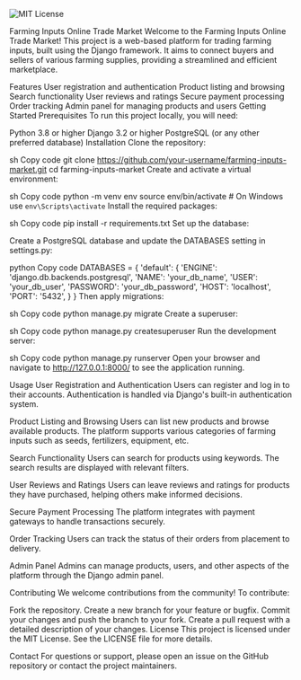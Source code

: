 ![MIT License](https://img.shields.io/badge/License-MIT-blue.svg)


Farming Inputs Online Trade Market
Welcome to the Farming Inputs Online Trade Market! This project is a web-based platform for trading farming inputs, built using the Django framework. It aims to connect buyers and sellers of various farming supplies, providing a streamlined and efficient marketplace.

Features
User registration and authentication
Product listing and browsing
Search functionality
User reviews and ratings
Secure payment processing
Order tracking
Admin panel for managing products and users
Getting Started
Prerequisites
To run this project locally, you will need:

Python 3.8 or higher
Django 3.2 or higher
PostgreSQL (or any other preferred database)
Installation
Clone the repository:

sh
Copy code
git clone https://github.com/your-username/farming-inputs-market.git
cd farming-inputs-market
Create and activate a virtual environment:

sh
Copy code
python -m venv env
source env/bin/activate  # On Windows use `env\Scripts\activate`
Install the required packages:

sh
Copy code
pip install -r requirements.txt
Set up the database:

Create a PostgreSQL database and update the DATABASES setting in settings.py:

python
Copy code
DATABASES = {
    'default': {
        'ENGINE': 'django.db.backends.postgresql',
        'NAME': 'your_db_name',
        'USER': 'your_db_user',
        'PASSWORD': 'your_db_password',
        'HOST': 'localhost',
        'PORT': '5432',
    }
}
Then apply migrations:

sh
Copy code
python manage.py migrate
Create a superuser:

sh
Copy code
python manage.py createsuperuser
Run the development server:

sh
Copy code
python manage.py runserver
Open your browser and navigate to http://127.0.0.1:8000/ to see the application running.

Usage
User Registration and Authentication
Users can register and log in to their accounts. Authentication is handled via Django's built-in authentication system.

Product Listing and Browsing
Users can list new products and browse available products. The platform supports various categories of farming inputs such as seeds, fertilizers, equipment, etc.

Search Functionality
Users can search for products using keywords. The search results are displayed with relevant filters.

User Reviews and Ratings
Users can leave reviews and ratings for products they have purchased, helping others make informed decisions.

Secure Payment Processing
The platform integrates with payment gateways to handle transactions securely.

Order Tracking
Users can track the status of their orders from placement to delivery.

Admin Panel
Admins can manage products, users, and other aspects of the platform through the Django admin panel.

Contributing
We welcome contributions from the community! To contribute:

Fork the repository.
Create a new branch for your feature or bugfix.
Commit your changes and push the branch to your fork.
Create a pull request with a detailed description of your changes.
License
This project is licensed under the MIT License. See the LICENSE file for more details.

Contact
For questions or support, please open an issue on the GitHub repository or contact the project maintainers.
